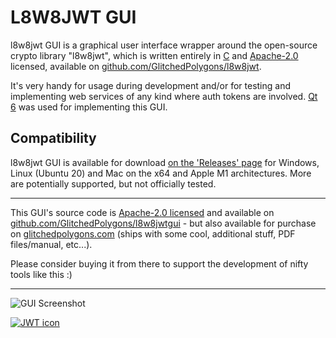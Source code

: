 # L8W8JWT GUI

l8w8jwt GUI is a graphical user interface wrapper around the open-source crypto library "l8w8jwt", which is written entirely in [C](https://en.wikipedia.org/wiki/C_(programming_language)) and [Apache-2.0](https://www.apache.org/licenses/LICENSE-2.0) licensed, available on [github.com/GlitchedPolygons/l8w8jwt](https://github.com/GlitchedPolygons/l8w8jwt).

It's very handy for usage during development and/or for testing and implementing web services of any kind where auth tokens are involved. [Qt 6](https://www.qt.io) was used for implementing this GUI.

## Compatibility

l8w8jwt GUI is available for download [on the 'Releases' page](https://github.com/GlitchedPolygons/l8w8jwtgui/releases) for Windows, Linux (Ubuntu 20) and Mac on the x64 and Apple M1 architectures. More are potentially supported, but not officially tested.

---

This GUI's source code is [Apache-2.0 licensed](https://github.com/GlitchedPolygons/l8w8jwtgui/blob/main/LICENSE) and available on [github.com/GlitchedPolygons/l8w8jwtgui](https://github.com/GlitchedPolygons/l8w8jwtgui) - but also available for purchase on [glitchedpolygons.com](https://glitchedpolygons.com) (ships with some cool, additional stuff, PDF files/manual, etc...). 

Please consider buying it from there to support the development of nifty tools like this :)

---

![GUI Screenshot](https://api.files.glitchedpolygons.com/api/v1/files/tqp0e8d6sjk9z2b8)

[![JWT icon](https://github.com/GlitchedPolygons/l8w8jwt/raw/master/icon.png?raw=true)](https://github.com/GlitchedPolygons/l8w8jwt)
